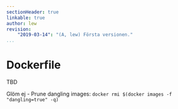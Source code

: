```yaml
---
sectionHeader: true
linkable: true
author: lew
revision:
    "2019-03-14": "(A, lew) Första versionen."
...
```

Dockerfile
=======================

TBD

Glöm ej - Prune dangling images:
`docker rmi $(docker images -f "dangling=true" -q)`

